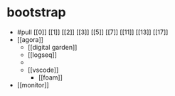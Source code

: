 # bootstrap
- #pull [[0]] [[1]] [[2]] [[3]] [[5]] [[7]] [[11]] [[13]] [[17]]
- [[agora]]
	- [[digital garden]]
	- [[logseq]]
	-
	- [[vscode]]
		- [[foam]]
- [[monitor]]

